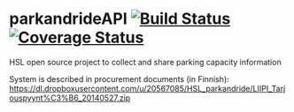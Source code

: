 parkandrideAPI [![Build Status](https://travis-ci.org/istonikula/parkandrideAPI.svg?branch=stack-spike-ui)](https://travis-ci.org/istonikula/parkandrideAPI) [![Coverage Status](https://coveralls.io/repos/istonikula/parkandrideAPI/badge.png?branch=stack-spike-ui)](https://coveralls.io/r/istonikula/parkandrideAPI?branch=stack-spike-ui)
==============

HSL open source project to collect and share parking capacity information 

System is described in procurement documents (in Finnish): 
https://dl.dropboxusercontent.com/u/20567085/HSL_parkandride/LIIPI_Tarjouspyynt%C3%B6_20140527.zip
